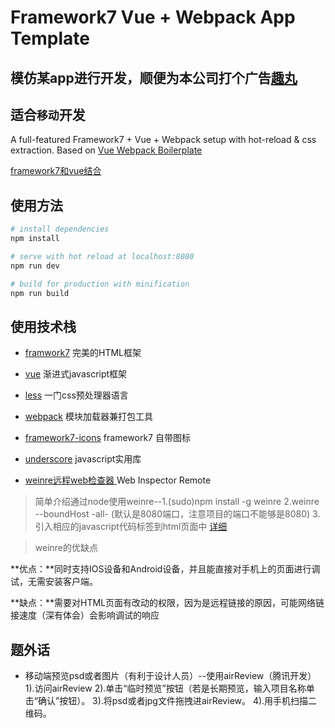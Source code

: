# Framework7 Vue + Webpack App Template

## 模仿某app进行开发，顺便为本公司打个广告[趣丸](http://52tt.com/)

## 适合`移动`开发

A full-featured Framework7 + Vue + Webpack setup with hot-reload & css extraction. Based on [Vue Webpack Boilerplate](https://github.com/vuejs-templates/webpack)

[framework7和vue结合](http://vue.framework7.cn/)

## 使用方法

``` bash
# install dependencies
npm install

# serve with hot reload at localhost:8080
npm run dev

# build for production with minification
npm run build
```

## 使用技术栈

- [framwork7](http://framework7.cn/Index/get_started.html) 完美的HTML框架


- [vue](https://cn.vuejs.org/) 渐进式javascript框架


- [less](http://lesscss.cn/) 一门css预处理器语言


- [webpack](http://webpack.github.io/) 模块加载器兼打包工具


- [framework7-icons](http://icons.framework7.cn/) framework7 自带图标


- [underscore](http://www.css88.com/doc/underscore/) javascript实用库


- [weinre远程web检查器 ](https://github.com/reng99/weinre) Web Inspector Remote

> 简单介绍通过node使用weinre--1.(sudo)npm install -g weinre  2.weinre --boundHost -all- (默认是8080端口，注意项目的端口不能够是8080) 3.引入相应的javascript代码标签到html页面中  [详细](https://github.com/reng99/weinre)

> weinre的优缺点

**优点：**同时支持IOS设备和Android设备，并且能直接对手机上的页面进行调试，无需安装客户端。

**缺点：**需要对HTML页面有改动的权限，因为是远程链接的原因，可能网络链接速度（深有体会）会影响调试的响应



## 题外话

- 移动端预览psd或者图片（有利于设计人员）--使用airReview（腾讯开发）
1).访问airReview 
2).单击“临时预览”按钮（若是长期预览，输入项目名称单击“确认”按钮）。
3).将psd或者jpg文件拖拽进airReview。
4).用手机扫描二维码。
